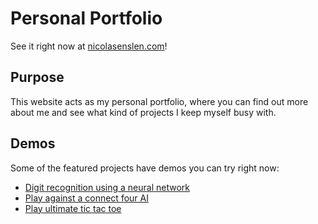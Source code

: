 # Personal Portfolio
See it right now at [nicolasenslen.com](http://nicolasenslen.com/)!

## Purpose
This website acts as my personal portfolio, where you can find out more about me and see what kind of projects I keep myself busy with.

## Demos
Some of the featured projects have demos you can try right now:
- [Digit recognition using a neural network](http://nicolasenslen.com/projects/demos/digit-recognition/)
- [Play against a connect four AI](http://nicolasenslen.com/projects/demos/connect-four/)
- [Play ultimate tic tac toe](http://nicolasenslen.com/projects/demos/ultimate-tic-tac-toe/)
